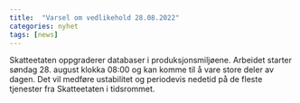 ```yaml
---
title:  "Varsel om vedlikehold 28.08.2022"
categories: nyhet
tags: [news]
---
```


Skatteetaten oppgraderer databaser i produksjonsmiljøene. Arbeidet starter søndag 28. august klokka 08:00 og kan komme til å vare store deler av dagen.
Det vil medføre ustabilitet og periodevis nedetid på de fleste tjenester fra Skatteetaten i tidsrommet.
